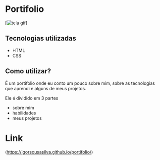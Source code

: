 # Portifolio
[<img src="./src/tela-gif/ravi1.gif" alt="tela gif">]

## Tecnologias utilizadas 
- HTML
- CSS
## Como utilizar?
É um portifolio onde eu conto um pouco sobre mim, sobre as tecnologias que aprendi e alguns de meus projetos.

Ele é dividido em 3 partes
- sobre mim
- habilidades
- meus projetos
# Link
(https://igorsousasilva.github.io/portifolio/)



